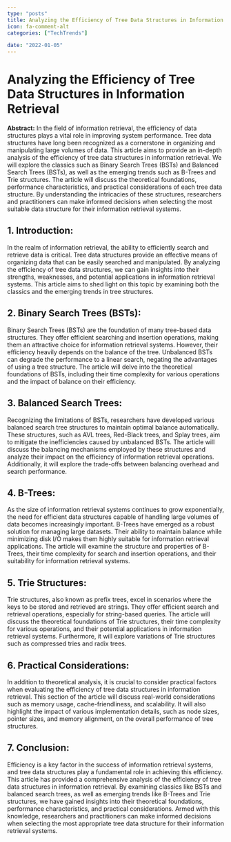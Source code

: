 ```yaml
---
type: "posts"
title: Analyzing the Efficiency of Tree Data Structures in Information Retrieval
icon: fa-comment-alt
categories: ["TechTrends"]

date: "2022-01-05"
---
```




# Analyzing the Efficiency of Tree Data Structures in Information Retrieval

**Abstract:**
In the field of information retrieval, the efficiency of data structures plays a vital role in improving system performance. Tree data structures have long been recognized as a cornerstone in organizing and manipulating large volumes of data. This article aims to provide an in-depth analysis of the efficiency of tree data structures in information retrieval. We will explore the classics such as Binary Search Trees (BSTs) and Balanced Search Trees (BSTs), as well as the emerging trends such as B-Trees and Trie structures. The article will discuss the theoretical foundations, performance characteristics, and practical considerations of each tree data structure. By understanding the intricacies of these structures, researchers and practitioners can make informed decisions when selecting the most suitable data structure for their information retrieval systems.

## 1. Introduction:
In the realm of information retrieval, the ability to efficiently search and retrieve data is critical. Tree data structures provide an effective means of organizing data that can be easily searched and manipulated. By analyzing the efficiency of tree data structures, we can gain insights into their strengths, weaknesses, and potential applications in information retrieval systems. This article aims to shed light on this topic by examining both the classics and the emerging trends in tree structures.

## 2. Binary Search Trees (BSTs):
Binary Search Trees (BSTs) are the foundation of many tree-based data structures. They offer efficient searching and insertion operations, making them an attractive choice for information retrieval systems. However, their efficiency heavily depends on the balance of the tree. Unbalanced BSTs can degrade the performance to a linear search, negating the advantages of using a tree structure. The article will delve into the theoretical foundations of BSTs, including their time complexity for various operations and the impact of balance on their efficiency.

## 3. Balanced Search Trees:
Recognizing the limitations of BSTs, researchers have developed various balanced search tree structures to maintain optimal balance automatically. These structures, such as AVL trees, Red-Black trees, and Splay trees, aim to mitigate the inefficiencies caused by unbalanced BSTs. The article will discuss the balancing mechanisms employed by these structures and analyze their impact on the efficiency of information retrieval operations. Additionally, it will explore the trade-offs between balancing overhead and search performance.

## 4. B-Trees:
As the size of information retrieval systems continues to grow exponentially, the need for efficient data structures capable of handling large volumes of data becomes increasingly important. B-Trees have emerged as a robust solution for managing large datasets. Their ability to maintain balance while minimizing disk I/O makes them highly suitable for information retrieval applications. The article will examine the structure and properties of B-Trees, their time complexity for search and insertion operations, and their suitability for information retrieval systems.

## 5. Trie Structures:
Trie structures, also known as prefix trees, excel in scenarios where the keys to be stored and retrieved are strings. They offer efficient search and retrieval operations, especially for string-based queries. The article will discuss the theoretical foundations of Trie structures, their time complexity for various operations, and their potential applications in information retrieval systems. Furthermore, it will explore variations of Trie structures such as compressed tries and radix trees.

## 6. Practical Considerations:
In addition to theoretical analysis, it is crucial to consider practical factors when evaluating the efficiency of tree data structures in information retrieval. This section of the article will discuss real-world considerations such as memory usage, cache-friendliness, and scalability. It will also highlight the impact of various implementation details, such as node sizes, pointer sizes, and memory alignment, on the overall performance of tree structures.

## 7. Conclusion:
Efficiency is a key factor in the success of information retrieval systems, and tree data structures play a fundamental role in achieving this efficiency. This article has provided a comprehensive analysis of the efficiency of tree data structures in information retrieval. By examining classics like BSTs and balanced search trees, as well as emerging trends like B-Trees and Trie structures, we have gained insights into their theoretical foundations, performance characteristics, and practical considerations. Armed with this knowledge, researchers and practitioners can make informed decisions when selecting the most appropriate tree data structure for their information retrieval systems.
